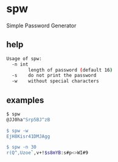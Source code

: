 # spw
Simple Password Generator

## help
```bash
Usage of spw:
  -n int
    	length of password (default 16)
  -s	do not print the password
  -w	without special characters
```

## examples

```bash
$ spw
@JJ0ha"Srp5BJ^zB

$ spw -w
EjH8Kisr41DMJAgg

$ spw -n 30
r(Q^,Uzoe`,v+!$s8mYB:s#p<>WI#9
```
